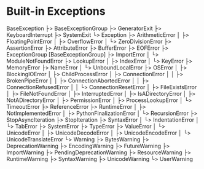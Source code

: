 # Built-in Exceptions

BaseException
 ├> BaseExceptionGroup
 ├> GeneratorExit
 ├> KeyboardInterrupt
 ├> SystemExit
 └> Exception
    ├> ArithmeticError
    │  ├> FloatingPointError
    │  ├> OverflowError
    │  └> ZeroDivisionError
    ├> AssertionError
    ├> AttributeError
    ├> BufferError
    ├> EOFError
    ├> ExceptionGroup [BaseExceptionGroup]
    ├> ImportError
    │  └> ModuleNotFoundError
    ├> LookupError
    │  ├> IndexError
    │  └> KeyError
    ├> MemoryError
    ├> NameError
    │  └> UnboundLocalError
    ├> OSError
    │  ├> BlockingIOError
    │  ├> ChildProcessError
    │  ├> ConnectionError
    │  │  ├> BrokenPipeError
    │  │  ├> ConnectionAbortedError
    │  │  ├> ConnectionRefusedError
    │  │  └> ConnectionResetError
    │  ├> FileExistsError
    │  ├> FileNotFoundError
    │  ├> InterruptedError
    │  ├> IsADirectoryError
    │  ├> NotADirectoryError
    │  ├> PermissionError
    │  ├> ProcessLookupError
    │  └> TimeoutError
    ├> ReferenceError
    ├> RuntimeError
    │  ├> NotImplementedError
    │  ├> PythonFinalizationError
    │  └> RecursionError
    ├> StopAsyncIteration
    ├> StopIteration
    ├> SyntaxError
    │  └> IndentationError
    │     └> TabError
    ├> SystemError
    ├> TypeError
    ├> ValueError
    │  └> UnicodeError
    │     ├> UnicodeDecodeError
    │     ├> UnicodeEncodeError
    │     └> UnicodeTranslateError
    └> Warning
       ├> BytesWarning
       ├> DeprecationWarning
       ├> EncodingWarning
       ├> FutureWarning
       ├> ImportWarning
       ├> PendingDeprecationWarning
       ├> ResourceWarning
       ├> RuntimeWarning
       ├> SyntaxWarning
       ├> UnicodeWarning
       └> UserWarning
